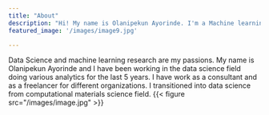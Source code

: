 ```yaml
---
title: "About"
description: "Hi! My name is Olanipekun Ayorinde. I'm a Machine learning researcher. My expertise is in data analytics, helps organizations to quickly get insights from their data."
featured_image: '/images/image9.jpg'

---
```

Data Science and machine learning research are my passions. My name is Olanipekun Ayorinde and I have been working in the data science field doing various analytics for the last 5 years. I have work as a consultant and as a freelancer for different organizations. I transitioned into data science from computational materials science field.
{{< figure src="/images/image.jpg" >}}
